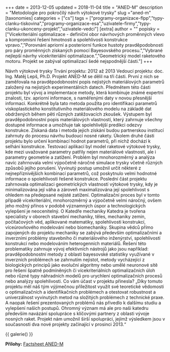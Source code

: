 +++
date = 2013-12-05
updated = 2018-11-04
title = "ANED-M"
description = "Metodologie pro pokročilý návrh výtokové trysky"
slug ="aned-m"
[taxonomies]
categories = ["cs"]
tags = ["programy-organizace-flpp","typy-clanku-tiskovina","programy-organizace-esa","uzivatele-firmy","typy-clanku-ukonceny-projekt","uzivatele-vedci"]
[extra]
author = ""
popisky = ["Vícekriteriální optimalizace - definiční obor návrhových proměnných vlevo a kompromisní řešení hmotnosti a spolehlivosti konstrukce vpravo.","Porovnání apriorní a posteriorní funkce hustoty pravděpodobnosti pro páry proměnných získaných pomocí Bayesovského procesu.","Vybrané nejlepší návrhy vícekriteriální optimalizace.","Geometrický model raketového motoru. Projekt se zabýval optimalizací šedé nejspodnější části."]
+++

Návrh výtokové trysky Trvání projektu: 2012 až 2013 Vedoucí projektu: doc. Ing. Matěj Lepš, Ph.D. Projekt ANED-M se dělil na tři části. První z nich se zaměřovala na pravděpodobnostní popis nejistých materiálových parametrů založený na nejistých experimentálních datech. Předmětem této části projektu byl vývoj a implementace metody, která kombinuje známé expertní znalosti, tzv. apriorní informace, s naměřenými daty v novou přesnější informaci. Konkrétně byla tato metoda použita pro identifikaci parametrů viskoplastického konstitutivního materiálového modelu na základě dat obdržených během pěti různých zatěžovacích zkoušek. Výstupem byl pravděpodobnostní popis materiálových vlastností, který zahrnuje všechny dostupné informace a umožňuje tak spolehlivější predikci odezvy konstrukce. Získaná data i metoda jejich získání budou partnerskou institucí zahrnuty do procesu návrhu budoucí nosné rakety. Úkolem druhé části projektu bylo určení kombinací hodnot parametrů, při nichž dochází k selhání konstrukce. Testovací aplikací byl model raketové výtokové trysky, kde mezi uvažované parametry patřily nejen materiálové vlastnosti, ale i parametry geometrie a zatížení. Problém byl mnohorozměrný a analýza navíc zahrnovala velmi výpočetně náročné simulace trysky včetně různých způsobů jejího porušení. Vyvinutý postup umožnil určit některé z nejnepříznivějších kombinací parametrů, což poskytnulo velmi hodnotné informace o spolehlivosti řešené konstrukce. Poslední část projektu zahrnovala optimalizaci geometrických vlastností výtokové trysky, kdy je minimalizována její váha a zároveň maximalizována její spolehlivost s ohledem na předepsané nejisté zatížení. Optimalizační proces byl v tomto případě vícekriteriální, mnohorozměrný a výpočetně velmi náročný, ovšem jeho možný přínos v podobě významných úspor a technologických vylepšení je neocenitelný. O Katedře mechaniky Katedra je tvořena specialisty v oborech stavební mechaniky, těles, mechaniky zemin, počítačových věd, aplikované matematiky, spolehlivosti konstrukcí, víceúrovňového modelování nebo biomechaniky. Skupina vědců přímo zapojených do projektu mechaniky se zabývá především optimalizačními a inverzními problémy stavebního či materiálového inženýrství, spolehlivostí konstrukcí nebo modelováním heterogenních materiálů. Řešení této problematiky zahrnuje vývoj efektivních nástrojů jako jsou například: pravděpodobnostní metody z oblasti bayesovské statistiky využívané v inverzních problémech se zahrnutím nejistot, metody vycházející z biologických principů jako evoluční algoritmy nebo umělé neuronové sítě pro řešení špatně podmíněných či vícekriteriálních optimalizačních úloh nebo různé typy náhradních modelů pro urychlení optimalizačních procesů nebo analýzy spolehlivosti. Co vám účast v projektu přinesla? „Díky tomuto projektu měl náš tým výjimečnou příležitost využít své teoretické vědomosti o optimalizačních a identifikačních problémech a otestovat robustnost a univerzálnost vyvinutých metod na složitých problémech z technické praxe. A naopak řešení prezentovaných problémů nás přivedlo k dalšímu studiu a vylepšení našich postupů. Ohromný význam má ale pro naši katedru především navázání spolupráce s klíčovými partnery z oblasti vývoje nosných raket. Projekt nám umožnil širší spolupráci, jejímž výsledkem jsou v současnosti dva nové projekty začínající v prosinci 2013.“

{{ galerie() }}

**Přílohy:**
[Factsheet ANED-M]

[Factsheet ANED-M]: cso_factsheet_nozzle_extension-web_2.pdf

